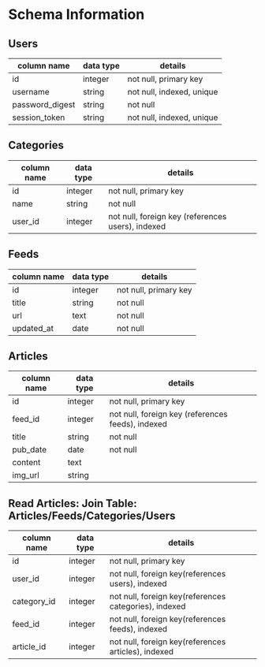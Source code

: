 # Schema Information

## Users
column name     | data type | details
----------------|-----------|-----------------------
id              | integer   | not null, primary key
username        | string    | not null, indexed, unique
password_digest | string    | not null
session_token   | string    | not null, indexed, unique

## Categories
column name | data type | details
------------|-----------|-----------------------
id          | integer   | not null, primary key
name        | string    | not null
user_id     | integer   | not null, foreign key (references users), indexed

## Feeds
column name | data type | details
------------|-----------|-----------------------
id          | integer   | not null, primary key
title       | string    | not null
url         | text      | not null
updated_at  | date      | not null

## Articles
column name | data type | details
------------|-----------|-----------------------
id          | integer   | not null, primary key
feed_id     | integer   | not null, foreign key (references feeds), indexed
title       | string    | not null
pub_date    | date      | not null
content     | text      |
img_url     | string    |

## Read Articles: Join Table: Articles/Feeds/Categories/Users
column name | data type | details
------------|-----------|-----------------------
id          | integer   | not null, primary key
user_id     | integer   | not null, foreign key(references users), indexed
category_id | integer   | not null, foreign key(references categories), indexed
feed_id     | integer   | not null, foreign key(references feeds), indexed
article_id  | integer   | not null, foreign key(references articles), indexed
